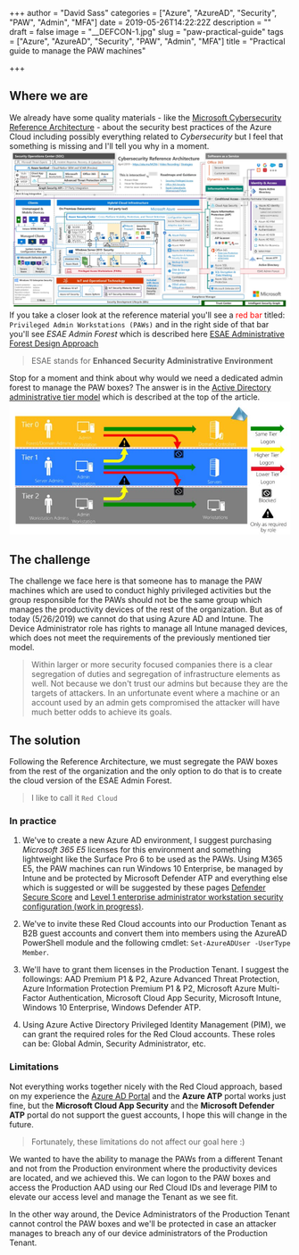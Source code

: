 +++
author = "David Sass"
categories = ["Azure", "AzureAD", "Security", "PAW", "Admin", "MFA"]
date = 2019-05-26T14:22:22Z
description = ""
draft = false
image = "__DEFCON-1.jpg"
slug = "paw-practical-guide"
tags = ["Azure", "AzureAD", "Security", "PAW", "Admin", "MFA"]
title = "Practical guide to manage the PAW machines"

+++


## Where we are

We already have some quality materials - like the [Microsoft Cybersecurity Reference Architecture](https://gallery.technet.microsoft.com/Cybersecurity-Reference-883fb54c) - about the security best practices of the Azure Cloud including possibly everything related to *Cybersecurity* but I feel that something is missing and I'll tell you why in a moment.
![_ReferenceArch](_ReferenceArch.jpg)
If you take a closer look at the reference material you'll see a <font style="color:red">red bar</font> titled: `Privileged Admin Workstations (PAWs)` and in the right side of that bar you'll see *ESAE Admin Forest* which is described here [ESAE Administrative Forest Design Approach](https://docs.microsoft.com/en-us/windows-server/identity/securing-privileged-access/securing-privileged-access-reference-material#esae-administrative-forest-design-approach) 

> ESAE stands for **Enhanced Security Administrative Environment**

Stop for a moment and think about why would we need a dedicated admin forest to manage the PAW boxes? The answer is in the [Active Directory administrative tier model](https://docs.microsoft.com/en-us/windows-server/identity/securing-privileged-access/securing-privileged-access-reference-material) which is described at the top of the article.
![paw_rm_fig4](paw_rm_fig4.jpg)

## The challenge

The challenge we face here is that someone has to manage the PAW machines which are used to conduct highly privileged activities but the group responsible for the PAWs should not be the same group which manages the productivity devices of the rest of the organization. But as of today (5/26/2019) we cannot do that using Azure AD and Intune. The Device Administrator role has rights to manage all Intune managed devices, which does not meet the requirements of the previously mentioned tier model.

> Within larger or more security focused companies there is a clear segregation of duties and segregation of infrastructure elements as well. Not because we don't trust our admins but because they are the targets of attackers. In an unfortunate event where a machine or an account used by an admin gets compromised the attacker will have much better odds to achieve its goals.

## The solution

Following the Reference Architecture, we must segregate the PAW boxes from the rest of the organization and the only option to do that is to create the cloud version of the ESAE Admin Forest.

> I like to call it `Red Cloud`

### In practice

1. We've to create a new Azure AD environment, I suggest purchasing *Microsoft 365 E5* licenses for this environment and something lightweight like the Surface Pro 6 to be used as the PAWs. Using M365 E5, the PAW machines can run Windows 10 Enterprise, be managed by Intune and be protected by Microsoft Defender ATP and everything else which is suggested or will be suggested by these pages [Defender Secure Score](https://docs.microsoft.com/en-us/windows/security/threat-protection/microsoft-defender-atp/overview-secure-score) and [Level 1 enterprise administrator workstation security configuration (work in progress)](https://docs.microsoft.com/en-us/windows/security/threat-protection/windows-security-configuration-framework/level-1-enterprise-administrator-security).

2. We've to invite these Red Cloud accounts into our Production Tenant as B2B guest accounts and convert them into members using the AzureAD PowerShell module and the following cmdlet: `Set-AzureADUser -UserType Member`.

3. We'll have to grant them licenses in the Production Tenant. I suggest the followings: AAD Premium P1 & P2, Azure Advanced Threat Protection, Azure Information Protection Premium P1 & P2, Microsoft Azure Multi-Factor Authentication, Microsoft Cloud App Security, Microsoft Intune, Windows 10 Enterprise, Windows Defender ATP.

4. Using Azure Active Directory Privileged Identity Management (PIM), we can grant the required roles for the Red Cloud accounts. These roles can be: Global Admin, Security Administrator, etc.

### Limitations

Not everything works together nicely with the Red Cloud approach, based on my experience the [Azure AD Portal](https://aad.portal.azure.com) and the **Azure ATP** portal works just fine, but the __Microsoft Cloud App Security__ and the __Microsoft Defender ATP__ portal do not support the guest accounts, I hope this will change in the future.

> Fortunately, these limitations do not affect our goal here :)

We wanted to have the ability to manage the PAWs from a different Tenant and not from the Production environment where the productivity devices are located, and we achieved this. We can logon to the PAW boxes and access the Production AAD using our Red Cloud IDs and leverage PIM to elevate our access level and manage the Tenant as we see fit.

In the other way around, the Device Administrators of the Production Tenant cannot control the PAW boxes and we'll be protected in case an attacker manages to breach any of our device administrators of the Production Tenant.




